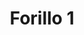 ---
title: 'Forillo 1'
description: ''
credit: 'Place Holder'
style: ''
project: 'Forillo'
type: 'photo'
pathToImage: '/gallery/forillo/forillo-1.jpg'
alt: 'Forillo 1'
width: 2160
height: 3239
...